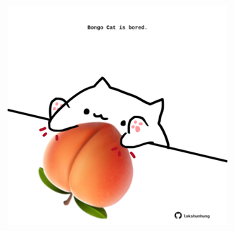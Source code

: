 <!-- built at 01/05/2022, 24:01:32 UTC -->
<p align="center">
  <img width="500" height="500" src="./ReadmeImage.svg">
</p>
